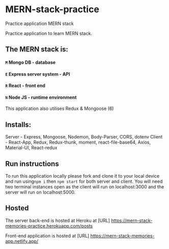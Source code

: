# MERN-stack-practice

Practice application MERN stack

Practice application to learn MERN stack.

## The MERN stack is:

#### `M` Mongo DB - database

#### `E` Express server system - API

#### `R` React - front end

#### `N` Node JS - runtime environment

This application also utilises Redux & Mongoose (6)

## Installs:

Server - Express, Mongoose, Nodemon, Body-Parser, CORS, dotenv
Client - React-App, Redux, Redux-thunk, moment, react-file-base64, Axios, Material-UI, React-redux

## Run instructions

To run this application locally please fork and clone it to your local device and run using`npm i` then `npm start` for both server and client. You will need two terminal instances open as the client will run on localhost:3000 and the server will run on localhost:5000.

## Hosted

The server back-end is hosted at Heroku at [URL] https://mern-stack-memories-practice.herokuapp.com/posts

Front-end application is hosted at [URL] https://mern-stack-memories-app.netlify.app/

